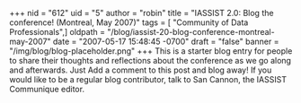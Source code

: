 +++
nid = "612"
uid = "5"
author = "robin"
title = "IASSIST 2.0: Blog the conference! (Montreal, May 2007)"
tags = [ "Community of Data Professionals",]
oldpath = "/blog/iassist-20-blog-conference-montreal-may-2007"
date = "2007-05-17 15:48:45 -0700"
draft = "false"
banner = "/img/blog/blog-placeholder.png"
+++
This is a starter blog entry for people to share their thoughts and
reflections about the conference as we go along and afterwards. Just Add
a comment to this post and blog away! If you would like to be a regular
blog contributor, talk to San Cannon, the IASSIST Communique editor.
